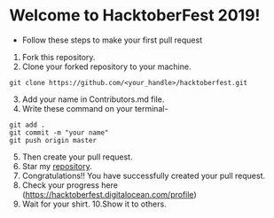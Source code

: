 # Welcome to HacktoberFest 2019!

* Follow these steps to make your first pull request

1. Fork this repository.
2. Clone your forked repository to your machine.
```
git clone https://github.com/<your_handle>/hacktoberfest.git
```
3. Add your name in Contributors.md file.
4. Write these command on your terminal-
```
git add .
git commit -m "your name"
git push origin master
```
5. Then create your pull request.
6. Star my [repository](https://github.com/sanudatta11/hacktoberfest).
7. Congratulations!! You have successfully created your pull request.
8. Check your progress here (https://hacktoberfest.digitalocean.com/profile)
9. Wait for your shirt.
10.Show it to others.
